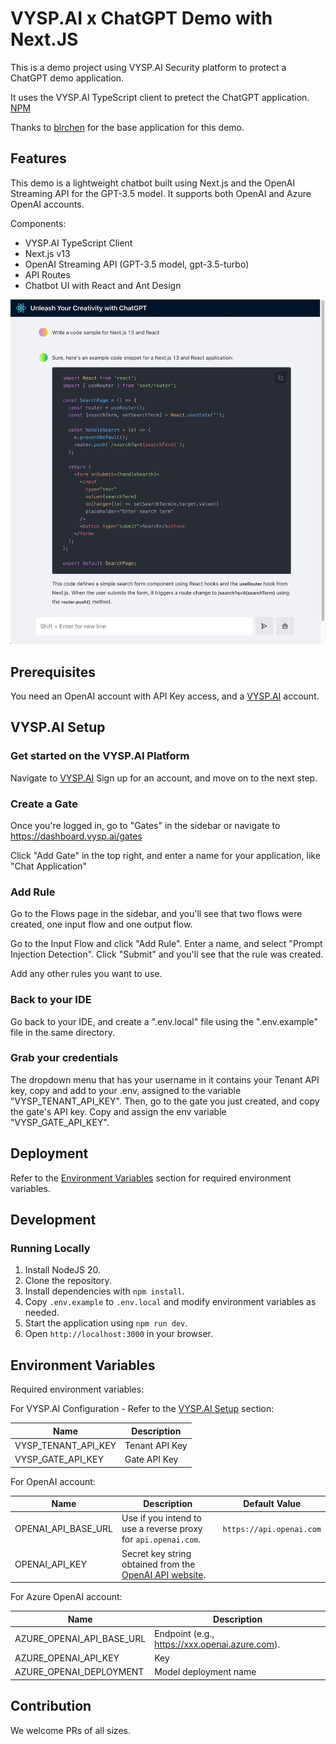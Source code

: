 # VYSP.AI x ChatGPT Demo with Next.JS

This is a demo project using VYSP.AI Security platform to protect a ChatGPT demo application.

It uses the VYSP.AI TypeScript client to pretect the ChatGPT application. [NPM](https://www.npmjs.com/package/vysp-js)

Thanks to [blrchen](https://github.com/blrchen/chatgpt-minimal) for the base application for this demo.

## Features

This demo is a lightweight chatbot built using Next.js and the OpenAI Streaming API for the GPT-3.5 model. It supports both OpenAI and Azure OpenAI accounts.

Components:

- VYSP.AI TypeScript Client 
- Next.js v13
- OpenAI Streaming API (GPT-3.5 model, gpt-3.5-turbo)
- API Routes
- Chatbot UI with React and Ant Design

![demo](./docs/images/demo.jpg)

## Prerequisites

You need an OpenAI account with API Key access, and a [VYSP.AI](https://dashboard.vysp.ai/signup) account.

## VYSP.AI Setup

### Get started on the VYSP.AI Platform
Navigate to [VYSP.AI](https://dashboard.vysp.ai/signup)
Sign up for an account, and move on to the next step.

### Create a Gate
Once you're logged in, go to "Gates" in the sidebar or navigate to https://dashboard.vysp.ai/gates

Click "Add Gate" in the top right, and enter a name for your application, like "Chat Application"

### Add Rule
Go to the Flows page in the sidebar, and you'll see that two flows were created, one input flow and one output flow.

Go to the Input Flow and click "Add Rule". Enter a name, and select "Prompt Injection Detection". Click "Submit" and you'll see that the rule was created.

Add any other rules you want to use.

### Back to your IDE

Go back to your IDE, and create a ".env.local" file using the ".env.example" file in the same directory.


### Grab your credentials
The dropdown menu that has your username in it contains your Tenant API key, copy and add to your .env, assigned to the variable "VYSP_TENANT_API_KEY". Then, go to the gate you just created, and copy the gate's API key. Copy and assign the env variable "VYSP_GATE_API_KEY".


## Deployment

Refer to the [Environment Variables](#environment-variables) section for required environment variables.

## Development

### Running Locally

1. Install NodeJS 20.
2. Clone the repository.
3. Install dependencies with `npm install`.
4. Copy `.env.example` to `.env.local` and modify environment variables as needed.
5. Start the application using `npm run dev`.
6. Open `http://localhost:3000` in your browser.

## Environment Variables

Required environment variables:

For VYSP.AI Configuration - Refer to the [VYSP.AI Setup](#vyspai-setup) section:

| Name                      | Description                                    |
| ------------------------- | ---------------------------------------------- |
| VYSP_TENANT_API_KEY | Tenant API Key |
| VYSP_GATE_API_KEY      | Gate API Key                                            |


For OpenAI account:

| Name                | Description                                                                                             | Default Value            |
| ------------------- | ------------------------------------------------------------------------------------------------------- | ------------------------ |
| OPENAI_API_BASE_URL | Use if you intend to use a reverse proxy for `api.openai.com`.                                          | `https://api.openai.com` |
| OPENAI_API_KEY      | Secret key string obtained from the [OpenAI API website](https://platform.openai.com/account/api-keys). |

For Azure OpenAI account:

| Name                      | Description                                    |
| ------------------------- | ---------------------------------------------- |
| AZURE_OPENAI_API_BASE_URL | Endpoint (e.g., https://xxx.openai.azure.com). |
| AZURE_OPENAI_API_KEY      | Key                                            |
| AZURE_OPENAI_DEPLOYMENT   | Model deployment name                          |



## Contribution

We welcome PRs of all sizes.
